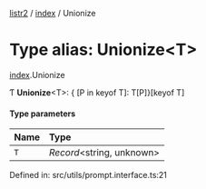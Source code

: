 [listr2](../README.md) / [index](../modules/index.md) / Unionize

# Type alias: Unionize<T\>

[index](../modules/index.md).Unionize

Ƭ **Unionize**<T\>: { [P in keyof T]: T[P]}[keyof T]

#### Type parameters

| Name | Type |
| :------ | :------ |
| `T` | *Record*<string, unknown\> |

Defined in: src/utils/prompt.interface.ts:21
